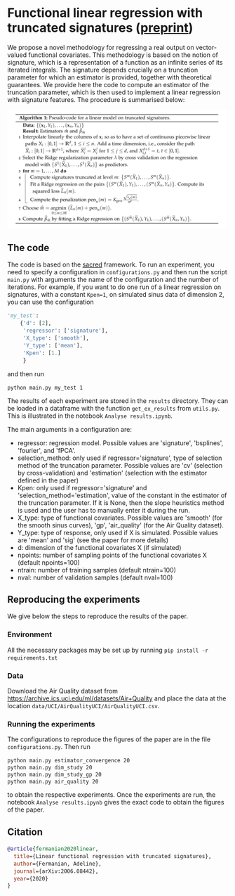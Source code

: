 # Functional linear regression with truncated signatures ([preprint](https://arxiv.org/abs/2006.08442))

We propose a novel methodology for regressing a real output on vector-valued functional covariates. This methodology is based on the notion of signature, which is a representation of a function as an infinite series of its iterated integrals. The signature depends crucially on a truncation parameter for which an estimator is provided, together with theoretical guarantees. We provide here the code to compute an estimator of the truncation parameter, which is then used to implement a linear regression with signature features. The procedure is summarised below:

<p align="center">
    <img class="center" src="./paper/images/algo-full-procedure.png" width="600"/>
</p>

## The code

The code is based on the [sacred](https://sacred.readthedocs.io/en/stable/) framework. To run an experiment, you need to specify a configuration in `configurations.py` and then run the script `main.py` with arguments the name of the configuration and the number of iterations. For example, if you want to do one run of a linear regression on signatures, with a constant `Kpen=1`, on simulated sinus data of dimension 2, you can use the configuration

```python
'my_test':
    {'d': [2],
     'regressor': ['signature'],
     'X_type': ['smooth'],
     'Y_type': ['mean'],
     'Kpen': [1.]
     }
```

and then run

```
python main.py my_test 1
```
The results of each experiment are stored in the `results` directory. They can be loaded in a dataframe with the function `get_ex_results` from `utils.py`. This is illustrated in the notebook `Analyse results.ipynb`.

The main arguments in a configuration are:
* regressor: regression model. Possible values are 'signature', 'bsplines', 'fourier', and 'fPCA'.
* selection_method: only used if regressor='signature', type of selection method of the truncation parameter. Possible values are 'cv' (selection by cross-validation) and 'estimation' (selection with the estimator defined in the paper)
* Kpen: only used if regressor='signature' and 'selection_method='estimation', value of the constant in the estimator of the truncation parameter. If it is None, then the slope heuristics method is used and the user has to manually enter it during the run.
* X_type: type of functional covariates. Possible values are 'smooth' (for the smooth sinus curves), 'gp', 'air_quality' (for the Air Quality dataset).
* Y_type: type of response, only used if X is simulated. Possible values are 'mean' and 'sig' (see the paper for more details)
* d: dimension of the functional covariates X (if simulated)
* npoints: number of sampling points of the functional covariates X (default npoints=100)
* ntrain: number of training samples (default ntrain=100)
* nval: number of validation samples (default nval=100)

## Reproducing the experiments

We give below the steps to reproduce the results of the paper.

### Environment

All the necessary packages may be set up by running
`pip install -r requirements.txt`

### Data

Download the Air Quality dataset from https://archive.ics.uci.edu/ml/datasets/Air+Quality and place the data at the location `data/UCI/AirQualityUCI/AirQualityUCI.csv`.

### Running the experiments

The configurations to reproduce the figures of the paper are in the file `configurations.py`. Then run

```
python main.py estimator_convergence 20
python main.py dim_study 20
python main.py dim_study_gp 20
python main.py air_quality 20
```
to obtain the respective experiments. Once the experiments are run, the notebook `Analyse results.ipynb` gives the exact code to obtain the figures of the paper.

## Citation

```bibtex
@article{fermanian2020linear,
  title={Linear functional regression with truncated signatures},
  author={Fermanian, Adeline},
  journal={arXiv:2006.08442},
  year={2020}
}
```

